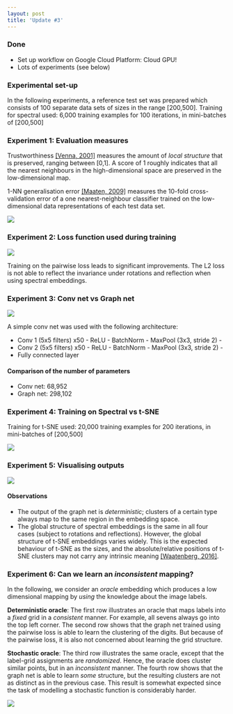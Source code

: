 ```yaml
---
layout: post
title: 'Update #3'
---
```

### Done
  * Set up workflow on Google Cloud Platform: Cloud GPU!
  * Lots of experiments (see below) 
  
### Experimental set-up
In the following experiments, a reference test set was prepared which consists of 100 separate data sets of sizes in the range [200,500].
Training for spectral used: 6,000 training examples for 100 iterations, in mini-batches of [200,500]

### Experiment 1: Evaluation measures 
Trustworthiness [[Venna, 2001]](https://link.springer.com/chapter/10.1007/3-540-44668-0_68) measures the amount of _local structure_ that is preserved, ranging between [0,1]. A score of 1 roughly indicates that all the nearest neighbours in the high-dimensional space are preserved in the low-dimensional map. 

1-NN generalisation error [[Maaten, 2009]](http://www.math.chalmers.se/Stat/Grundutb/GU/MSA220/S18/DimRed2.pdf) measures the 10-fold cross-validation error of a one nearest-neighbour classifier trained on the low-dimensional data representations of each test data set.

<img src="{{ site.baseurl }}/public/update_3/1.png">

### Experiment 2: Loss function used during training
<img src="{{ site.baseurl }}/public/update_3/2.png">

Training on the pairwise loss leads to significant improvements. The L2 loss is not able to reflect the invariance under rotations and reflection when using spectral embeddings.

### Experiment 3: Conv net vs Graph net
<img src="{{ site.baseurl }}/public/update_3/3.png">

A simple conv net was used with the following architecture: 
  * Conv 1 (5x5 filters) x50 - ReLU - BatchNorm - MaxPool (3x3, stride 2) - 
  * Conv 2 (5x5 filters) x50 - ReLU - BatchNorm - MaxPool (3x3, stride 2) - 
  * Fully connected layer

#### Comparison of the number of parameters
  * Conv net: 68,952 
  * Graph net: 298,102 

### Experiment 4: Training on Spectral vs t-SNE
Training for t-SNE used: 20,000 training examples for 200 iterations, in mini-batches of [200,500]

<img src="{{ site.baseurl }}/public/update_3/4.png">

### Experiment 5: Visualising outputs 
<img src="{{ site.baseurl }}/public/update_3/four_plots.png">

#### Observations
  * The output of the graph net is _deterministic_; clusters of a certain type always map to the same region in the embedding space.
  * The global structure of spectral embeddings is the same in all four cases (subject to rotations and reflections). However, the global structure of t-SNE embeddings varies widely. This is the expected behaviour of t-SNE as the sizes, and the absolute/relative positions of t-SNE clusters may not carry any intrinsic meaning [[Waatenberg, 2016]](https://distill.pub/2016/misread-tsne/).

### Experiment 6: Can we learn an _inconsistent_ mapping?
In the following, we consider an _oracle_ embedding which produces a low dimensional mapping by _using_ the knowledge about the image labels. 

__Deterministic oracle__: The first row illustrates an oracle that maps labels into a _fixed_ grid in a _consistent_ manner. For example, all sevens always go into the top left corner. The second row shows that the graph net trained using the pairwise loss is able to learn the clustering of the digits. But because of the pairwise loss, it is also not concerned about learning the grid structure.

__Stochastic oracle__: The third row illustrates the same oracle, except that the label-grid assignments are _randomized_. Hence, the oracle does cluster similar points, but in an _inconsistent_ manner. The fourth row shows that the graph net is able to learn _some_ structure, but the resulting clusters are not as distinct as in the previous case. This result is somewhat expected since the task of modelling a stochastic function is considerably harder.

<img src="{{ site.baseurl }}/public/update_3/oracle.png">
